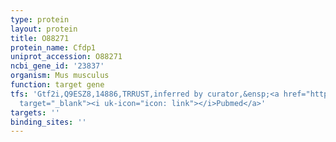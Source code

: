 ```yaml
---
type: protein
layout: protein
title: O88271
protein_name: Cfdp1
uniprot_accession: O88271
ncbi_gene_id: '23837'
organism: Mus musculus
function: target gene
tfs: 'Gtf2i,Q9ESZ8,14886,TRRUST,inferred by curator,&ensp;<a href="https://www.ncbi.nlm.nih.gov/pubmed/?term=20500075%5Buid%5D"
  target="_blank"><i uk-icon="icon: link"></i>Pubmed</a>'
targets: ''
binding_sites: ''
---
```

